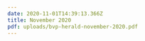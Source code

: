 ```yaml
---
date: 2020-11-01T14:39:13.366Z
title: November 2020
pdf: uploads/bvp-herald-november-2020.pdf
---
```

